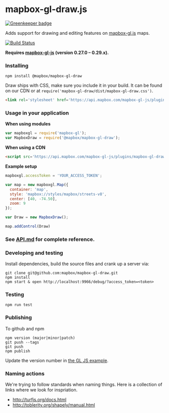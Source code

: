 # mapbox-gl-draw.js

[![Greenkeeper badge](https://badges.greenkeeper.io/mapbox/mapbox-gl-draw.svg)](https://greenkeeper.io/)

Adds support for drawing and editing features on [mapbox-gl.js](https://www.mapbox.com/mapbox-gl-js/) maps.

[![Build Status](https://travis-ci.org/mapbox/mapbox-gl-draw.svg?branch=master)](https://travis-ci.org/mapbox/mapbox-gl-draw)

**Requires [mapbox-gl-js](https://github.com/mapbox/mapbox-gl-js) (version 0.27.0 – 0.29.x).**

### Installing

```
npm install @mapbox/mapbox-gl-draw
```

Draw ships with CSS, make sure you include it in your build. It can be found on our CDN or at `require('mapbox-gl-draw/dist/mapbox-gl-draw.css')`.

```html
<link rel='stylesheet' href='https://api.mapbox.com/mapbox-gl-js/plugins/mapbox-gl-draw/v0.16.0/mapbox-gl-draw.css' type='text/css' />
```

### Usage in your application

**When using modules**

```js
var mapboxgl = require('mapbox-gl');
var MapboxDraw = require('@mapbox/mapbox-gl-draw');
```

**When using a CDN**

```html
<script src='https://api.mapbox.com/mapbox-gl-js/plugins/mapbox-gl-draw/v0.16.0/mapbox-gl-draw.js'></script>
```

**Example setup**

```js
mapboxgl.accessToken = 'YOUR_ACCESS_TOKEN';

var map = new mapboxgl.Map({
  container: 'map',
  style: 'mapbox://styles/mapbox/streets-v8',
  center: [40, -74.50],
  zoom: 9
});

var Draw = new MapboxDraw();

map.addControl(Draw)
```

### See [API.md](https://github.com/mapbox/mapbox-gl-draw/blob/master/API.md) for complete reference.

### Developing and testing

Install dependencies, build the source files and crank up a server via:

```
git clone git@github.com:mapbox/mapbox-gl-draw.git
npm install
npm start & open http://localhost:9966/debug/?access_token=<token>
```

### Testing

```
npm run test
```

### Publishing

To github and npm

```
npm version (major|minor|patch)
git push --tags
git push
npm publish
```

Update the version number in [the GL JS example](https://github.com/mapbox/mapbox-gl-js/blob/mb-pages/docs/_posts/examples/3400-01-25-mapbox-gl-draw.html).

### Naming actions

We're trying to follow standards when naming things. Here is a collection of links where we look for inspriation.

- http://turfjs.org/docs.html
- http://toblerity.org/shapely/manual.html
